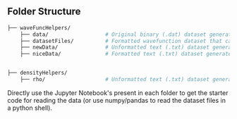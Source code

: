## Folder Structure

```bash
├── waveFuncHelpers/
    ├── data/                  # Original binary (.dat) dataset generated by FORTRAN code
    ├── datasetFiles/          # Formatted wavefunction dataset that can be used in Python for training models
    ├── newData/               # Unformatted text (.txt) dataset generated by FORTRAN code
    ├── niceData/              # Formatted text (.txt) dataset generated by C++ code


├── densityHelpers/
    ├── rho/                   # Unformatted text (.txt) dataset generated by FORTRAN code (can be imported in Python as shown in the corresponding notebook)
```

Directly use the Jupyter Notebook's present in each folder to get the starter code for reading the data (or use numpy/pandas to read the dataset files in a python shell).